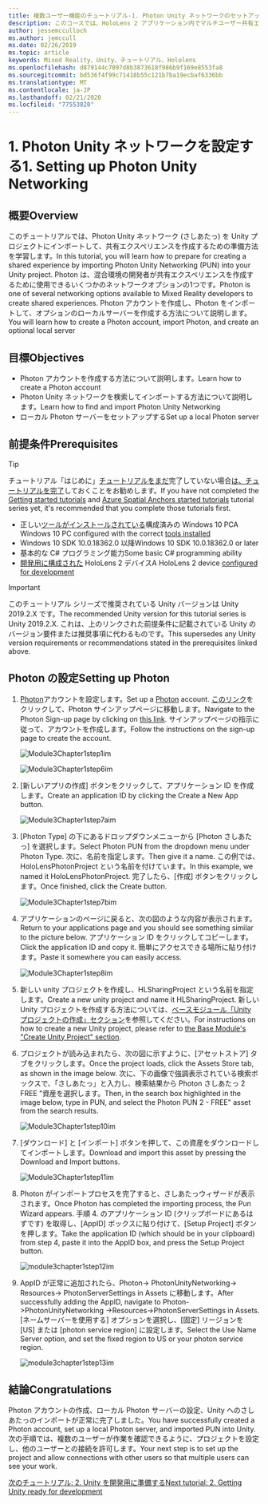 ```yaml
---
title: 複数ユーザー機能のチュートリアル-1. Photon Unity ネットワークのセットアップ
description: このコースでは、HoloLens 2 アプリケーション内でマルチユーザー共有エクスペリエンスを実装する方法について説明します。
author: jessemcculloch
ms.author: jemccull
ms.date: 02/26/2019
ms.topic: article
keywords: Mixed Reality、Unity、チュートリアル、Hololens
ms.openlocfilehash: d879144c7097d8b3873618f986b9f169e8553fa8
ms.sourcegitcommit: bd536f4f99c71418b55c121b7ba19ecbaf6336bb
ms.translationtype: MT
ms.contentlocale: ja-JP
ms.lasthandoff: 02/21/2020
ms.locfileid: "77553820"
---
```

# <a name="1-setting-up-photon-unity-networking"></a><span data-ttu-id="41921-105">1. Photon Unity ネットワークを設定する</span><span class="sxs-lookup"><span data-stu-id="41921-105">1. Setting up Photon Unity Networking</span></span>

## <a name="overview"></a><span data-ttu-id="41921-106">概要</span><span class="sxs-lookup"><span data-stu-id="41921-106">Overview</span></span>

<span data-ttu-id="41921-107">このチュートリアルでは、Photon Unity ネットワーク (さしあたっ) を Unity プロジェクトにインポートして、共有エクスペリエンスを作成するための準備方法を学習します。</span><span class="sxs-lookup"><span data-stu-id="41921-107">In this tutorial, you will learn how to prepare for creating a shared experience by importing Photon Unity Networking (PUN) into your Unity project.</span></span> <span data-ttu-id="41921-108">Photon は、混合環境の開発者が共有エクスペリエンスを作成するために使用できるいくつかのネットワークオプションの1つです。</span><span class="sxs-lookup"><span data-stu-id="41921-108">Photon is one of several networking options available to Mixed Reality developers to create shared experiences.</span></span> <span data-ttu-id="41921-109">Photon アカウントを作成し、Photon をインポートして、オプションのローカルサーバーを作成する方法について説明します。</span><span class="sxs-lookup"><span data-stu-id="41921-109">You will learn how to create a Photon account, import Photon, and create an optional local server</span></span>

## <a name="objectives"></a><span data-ttu-id="41921-110">目標</span><span class="sxs-lookup"><span data-stu-id="41921-110">Objectives</span></span>

* <span data-ttu-id="41921-111">Photon アカウントを作成する方法について説明します。</span><span class="sxs-lookup"><span data-stu-id="41921-111">Learn how to create a Photon account</span></span>
* <span data-ttu-id="41921-112">Photon Unity ネットワークを検索してインポートする方法について説明します。</span><span class="sxs-lookup"><span data-stu-id="41921-112">Learn how to find and import Photon Unity Networking</span></span>
* <span data-ttu-id="41921-113">ローカル Photon サーバーをセットアップする</span><span class="sxs-lookup"><span data-stu-id="41921-113">Set up a local Photon server</span></span>

## <a name="prerequisites"></a><span data-ttu-id="41921-114">前提条件</span><span class="sxs-lookup"><span data-stu-id="41921-114">Prerequisites</span></span>

>[!TIP]
><span data-ttu-id="41921-115">チュートリアル「はじめに」[チュートリアルをまだ](mrlearning-asa-ch1.md)完了していない場合[は、チュートリアルを完了](mrlearning-base.md)しておくことをお勧めします。</span><span class="sxs-lookup"><span data-stu-id="41921-115">If you have not completed the [Getting started tutorials](mrlearning-base.md) and [Azure Spatial Anchors started tutorials](mrlearning-asa-ch1.md) tutorial series yet, it's recommended that you complete those tutorials first.</span></span>

* <span data-ttu-id="41921-116">正しい[ツールがインストールされている](install-the-tools.md)構成済みの Windows 10 PC</span><span class="sxs-lookup"><span data-stu-id="41921-116">A Windows 10 PC configured with the correct [tools installed](install-the-tools.md)</span></span>
* <span data-ttu-id="41921-117">Windows 10 SDK 10.0.18362.0 以降</span><span class="sxs-lookup"><span data-stu-id="41921-117">Windows 10 SDK 10.0.18362.0 or later</span></span>
* <span data-ttu-id="41921-118">基本的な C# プログラミング能力</span><span class="sxs-lookup"><span data-stu-id="41921-118">Some basic C# programming ability</span></span>
* <span data-ttu-id="41921-119">[開発用に構成された](using-visual-studio.md#enabling-developer-mode) HoloLens 2 デバイス</span><span class="sxs-lookup"><span data-stu-id="41921-119">A HoloLens 2 device [configured for development](using-visual-studio.md#enabling-developer-mode)</span></span>

>[!IMPORTANT]
> <span data-ttu-id="41921-120">このチュートリアル シリーズで推奨されている Unity バージョンは Unity 2019.2.X です。</span><span class="sxs-lookup"><span data-stu-id="41921-120">The recommended Unity version for this tutorial series is Unity 2019.2.X.</span></span> <span data-ttu-id="41921-121">これは、上のリンクされた前提条件に記載されている Unity のバージョン要件または推奨事項に代わるものです。</span><span class="sxs-lookup"><span data-stu-id="41921-121">This supersedes any Unity version requirements or recommendations stated in the prerequisites linked above.</span></span>

## <a name="setting-up-photon"></a><span data-ttu-id="41921-122">Photon の設定</span><span class="sxs-lookup"><span data-stu-id="41921-122">Setting up Photon</span></span>

1. <span data-ttu-id="41921-123">[Photon](https://dashboard.photonengine.com//Account/SignUp)アカウントを設定します。</span><span class="sxs-lookup"><span data-stu-id="41921-123">Set up a [Photon](https://dashboard.photonengine.com//Account/SignUp) account.</span></span> <span data-ttu-id="41921-124">[このリンク](https://dashboard.photonengine.com//Account/SignUp)をクリックして、Photon サインアップページに移動します。</span><span class="sxs-lookup"><span data-stu-id="41921-124">Navigate to the Photon Sign-up page by clicking on [this link](https://dashboard.photonengine.com//Account/SignUp).</span></span> <span data-ttu-id="41921-125">サインアップページの指示に従って、アカウントを作成します。</span><span class="sxs-lookup"><span data-stu-id="41921-125">Follow the instructions on the sign-up page to create the account.</span></span>

    ![Module3Chapter1step1im](images/module3chapter1step1im.PNG)

    ![Module3Chapter1step6im](images/module3chapter1step6im.PNG)

2. <span data-ttu-id="41921-128">[新しいアプリの作成] ボタンをクリックして、アプリケーション ID を作成します。</span><span class="sxs-lookup"><span data-stu-id="41921-128">Create an application ID by clicking the Create a New App button.</span></span>

    ![Module3Chapter1step7aim](images/module3chapter1step7aim.PNG)

3. <span data-ttu-id="41921-130">[Photon Type] の下にあるドロップダウンメニューから [Photon さしあたっ] を選択します。</span><span class="sxs-lookup"><span data-stu-id="41921-130">Select Photon PUN from the dropdown menu under Photon Type.</span></span> <span data-ttu-id="41921-131">次に、名前を指定します。</span><span class="sxs-lookup"><span data-stu-id="41921-131">Then give it a name.</span></span> <span data-ttu-id="41921-132">この例では、HoloLensPhotonProject という名前を付けています。</span><span class="sxs-lookup"><span data-stu-id="41921-132">In this example, we named it HoloLensPhotonProject.</span></span> <span data-ttu-id="41921-133">完了したら、[作成] ボタンをクリックします。</span><span class="sxs-lookup"><span data-stu-id="41921-133">Once finished, click the Create button.</span></span>

    ![Module3Chapter1step7bim](images/module3chapter1step7bim.PNG)

4. <span data-ttu-id="41921-135">アプリケーションのページに戻ると、次の図のような内容が表示されます。</span><span class="sxs-lookup"><span data-stu-id="41921-135">Return to your applications page and you should see something similar to the picture below.</span></span> <span data-ttu-id="41921-136">アプリケーション ID をクリックしてコピーします。</span><span class="sxs-lookup"><span data-stu-id="41921-136">Click the application ID and copy it.</span></span> <span data-ttu-id="41921-137">簡単にアクセスできる場所に貼り付けます。</span><span class="sxs-lookup"><span data-stu-id="41921-137">Paste it somewhere you can easily access.</span></span>  

    ![Module3Chapter1step8im](images/module3chapter1step8im.PNG)

5. <span data-ttu-id="41921-139">新しい unity プロジェクトを作成し、HLSharingProject という名前を指定します。</span><span class="sxs-lookup"><span data-stu-id="41921-139">Create a new unity project and name it HLSharingProject.</span></span> <span data-ttu-id="41921-140">新しい Unity プロジェクトを作成する方法については、[ベースモジュール「Unity プロジェクトの作成」セクション](https://docs.microsoft.com//windows/mixed-reality/mrlearning-base-ch1#create-new-unity-project)を参照してください。</span><span class="sxs-lookup"><span data-stu-id="41921-140">For instructions on how to create a new Unity project, please refer to [the Base Module's "Create Unity Project" section](https://docs.microsoft.com//windows/mixed-reality/mrlearning-base-ch1#create-new-unity-project).</span></span> 

6. <span data-ttu-id="41921-141">プロジェクトが読み込まれたら、次の図に示すように、[アセットストア] タブをクリックします。</span><span class="sxs-lookup"><span data-stu-id="41921-141">Once the project loads, click the Assets Store tab, as shown in the image below.</span></span> <span data-ttu-id="41921-142">次に、下の画像で強調表示されている検索ボックスで、「さしあたっ」と入力し、検索結果から Photon さしあたっ 2 FREE "資産を選択します。</span><span class="sxs-lookup"><span data-stu-id="41921-142">Then, in the search box highlighted in the image below, type in PUN, and select the Photon PUN 2 - FREE" asset from the search results.</span></span>

    ![Module3Chapter1step10im](images/module3chapter1step10im.PNG)

7. <span data-ttu-id="41921-144">[ダウンロード] と [インポート] ボタンを押して、この資産をダウンロードしてインポートします。</span><span class="sxs-lookup"><span data-stu-id="41921-144">Download and import this asset by pressing the Download and Import buttons.</span></span>

    ![Module3Chapter1step11im](images/module3chapter1step11im.PNG)

8. <span data-ttu-id="41921-146">Photon がインポートプロセスを完了すると、さしあたっウィザードが表示されます。</span><span class="sxs-lookup"><span data-stu-id="41921-146">Once Photon has completed the importing process, the Pun Wizard appears.</span></span> <span data-ttu-id="41921-147">手順 4. のアプリケーション ID (クリップボードにあるはずです) を取得し、[AppID] ボックスに貼り付けて、[Setup Project] ボタンを押します。</span><span class="sxs-lookup"><span data-stu-id="41921-147">Take the application ID (which should be in your clipboard) from step 4, paste it into the AppID box, and press the Setup Project button.</span></span>

    ![module3chapter1step12im](images/module3chapter1step12im.PNG)

9. <span data-ttu-id="41921-149">AppID が正常に追加されたら、Photon-> PhotonUnityNetworking-> Resources-> PhotonServerSettings in Assets に移動します。</span><span class="sxs-lookup"><span data-stu-id="41921-149">After successfully adding the AppID, navigate to Photon->PhotonUnityNetworking ->Resources->PhotonServerSettings in Assets.</span></span> <span data-ttu-id="41921-150">[ネームサーバーを使用する] オプションを選択し、[固定] リージョンを [US] または [photon service region] に設定します。</span><span class="sxs-lookup"><span data-stu-id="41921-150">Select the Use Name Server option, and set the fixed region to US or your photon service region.</span></span>

    ![module3chapter1step13im](images/module3chapter1step13im.PNG)

## <a name="congratulations"></a><span data-ttu-id="41921-152">結論</span><span class="sxs-lookup"><span data-stu-id="41921-152">Congratulations</span></span>

<span data-ttu-id="41921-153">Photon アカウントの作成、ローカル Photon サーバーの設定、Unity へのさしあたっのインポートが正常に完了しました。</span><span class="sxs-lookup"><span data-stu-id="41921-153">You have successfully created a Photon account, set up a local Photon server, and imported PUN into Unity.</span></span> <span data-ttu-id="41921-154">次の手順では、複数のユーザーが作業を確認できるように、プロジェクトを設定し、他のユーザーとの接続を許可します。</span><span class="sxs-lookup"><span data-stu-id="41921-154">Your next step is to set up the project and allow connections with other users so that multiple users can see your work.</span></span>

<span data-ttu-id="41921-155">[次のチュートリアル: 2. Unity を開発用に準備する](mrlearning-sharing(photon)-ch2.md)</span><span class="sxs-lookup"><span data-stu-id="41921-155">[Next tutorial: 2. Getting Unity ready for development](mrlearning-sharing(photon)-ch2.md)</span></span>
